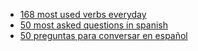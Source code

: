 
- [168 most used verbs everyday](https://www.youtube.com/watch?v=AsTp5FeGdl8)
- [50 most asked questions in spanish](https://www.youtube.com/watch?v=XYgQBEBowGs)
- [50 preguntas para conversar en español](https://www.youtube.com/watch?v=tBZ_sq3CJSM)
